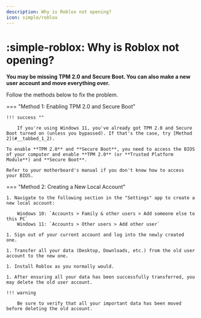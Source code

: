```yaml
---
description: Why is Roblox not opening?
icon: simple/roblox
---
```


# :simple-roblox: Why is Roblox not opening?

**You may be missing TPM 2.0 and Secure Boot. You can also make a new user account and move everything over.**

Follow the methods below to fix the problem.

=== "Method 1: Enabling TPM 2.0 and Secure Boot"

    !!! success ""

        If you're using Windows 11, you've already got TPM 2.0 and Secure Boot turned on (unless you bypassed). If that's the case, try [Method 2](#__tabbed_1_2).

    To enable **TPM 2.0** and **Secure Boot**, you need to access the BIOS of your computer and enable **TPM 2.0** (or **Trusted Platform Module**) and **Secure Boot**.

    Refer to your motherboard's manual if you don't know how to access your BIOS.

=== "Method 2: Creating a New Local Account"

    1. Navigate to the following section in the "Settings" app to create a new local account:

        Windows 10: `Accounts > Family & other users > Add someone else to this PC`
        Windows 11: `Accounts > Other users > Add other user`

    1. Sign out of your current account and log into the newly created one.

    1. Transfer all your data (Desktop, Downloads, etc.) from the old user account to the new one.

    1. Install Roblox as you normally would.

    1. After ensuring all your data has been successfully transferred, you may delete the old user account.

    !!! warning

        Be sure to verify that all your important data has been moved before deleting the old account.
